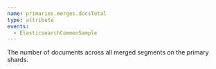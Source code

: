 ```yaml
---
name: primaries.merges.docsTotal
type: attribute
events:
  - ElasticsearchCommonSample
---
```


The number of documents across all merged segments on the primary shards.